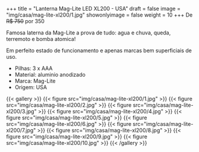 +++
title = "Lanterna Mag-Lite  LED XL200 - USA"
draft = false
image = "img/casa/mag-lite-xl200/1.jpg"
showonlyimage = false
weight = 10
+++
De ~~R$ 750~~ por <span class="price">350</span>

<!--more-->

Famosa laterna da Mag-Lite a prova de tudo: agua e chuva, queda, terremoto e bomba atomica!

Em perfeito estado de funcionamento e apenas marcas bem superficiais de uso.

- Pilhas: 3 x AAA
- Material: aluminio anodizado
- Marca: Mag-Lite
- Origem: USA


{{< gallery >}}
{{< figure src="img/casa/mag-lite-xl200/1.jpg" >}}
{{< figure src="img/casa/mag-lite-xl200/2.jpg" >}}
{{< figure src="img/casa/mag-lite-xl200/3.jpg" >}}
{{< figure src="img/casa/mag-lite-xl200/4.jpg" >}}
{{< figure src="img/casa/mag-lite-xl200/5.jpg" >}}
{{< figure src="img/casa/mag-lite-xl200/6.jpg" >}}
{{< figure src="img/casa/mag-lite-xl200/7.jpg" >}}
{{< figure src="img/casa/mag-lite-xl200/8.jpg" >}}
{{< figure src="img/casa/mag-lite-xl200/9.jpg" >}}
{{< figure src="img/casa/mag-lite-xl200/10.jpg" >}}
{{< /gallery >}}
